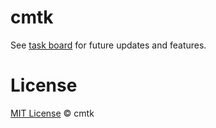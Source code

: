 # cmtk

See [task board](https://app.gitkraken.com/glo/board/Xn4YJC5qdgApg_KM) for future updates and features.

# License

[MIT License](./LICENSE.md) © cmtk
